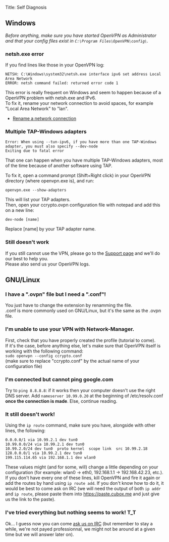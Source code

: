 Title: Self Diagnosis


Windows
-------

*Before anything, make sure you have started OpenVPN as Administrator and that your
config files exist in `C:\Program Files\OpenVPN\config\`.*

### netsh.exe error

If you find lines like those in your OpenVPN log:

    NETSH: C:\Windows\system32\netsh.exe interface ipv6 set address Local Area Network
    ERROR: netsh command failed: returned error code 1

This error is really frequent on Windows and seem to happen because of
a OpenVPN problem with netsh.exe and IPv6.  
To fix it, rename your network connection to avoid spaces,
for example "Local Area Network" to "lan".

  - [Rename a network connection](http://windows.microsoft.com/en-au/windows-vista/rename-a-network-connection)


### Multiple TAP-Windows adapters

    Error: When using --tun-ipv6, if you have more than one TAP-Windows adapter, you must also specify --dev-node
    Exiting due to fatal error

That one can happen when you have multiple TAP-Windows adapters, most of the
time because of another software using TAP.

To fix it, open a command prompt (Shift+Right click) in your OpenVPN directory
(where openvpn.exe is), and run:

    openvpn.exe --show-adapters

This will list your TAP adapters.  
Then, open your ccrypto.ovpn configuration file with notepad and add this on a
new line:

    dev-node [name]

Replace [name] by your TAP adapter name.


### Still doesn't work

If you still cannot use the VPN, please go to the [Support page](/page/help)
and we'll do our best to help you.  
Please also send us your OpenVPN logs.


GNU/Linux
---------

### I have a ".ovpn" file but I need a ".conf"!
You just have to change the extension by renamming the file.  
.conf is more commonly used on GNU/Linux, but it's the same as the .ovpn file.


### I'm unable to use your VPN with Network-Manager.
First, check that you have properly created the profile (tutorial to come).  
If it's the case, before anything else, let's make sure that OpenVPN itself is working with the following command:  
`sudo openvpn --config ccrypto.conf`  
(make sure to replace "ccrypto.conf" by the actual name of your configuration file)

### I'm connected but cannot ping google.com
Try to `ping 8.8.8.8`: if it works then your computer doesn't use the right DNS server.
Add `nameserver 10.99.0.20` at the beginning of /etc/resolv.conf **once the connection is made**.
Else, continue reading.


### It still doesn't work!
Using the `ip route` command, make sure you have, alongside with other lines, the following:  

    0.0.0.0/1 via 10.99.2.1 dev tun0  
    10.99.0.0/24 via 10.99.2.1 dev tun0  
    10.99.2.0/24 dev tun0  proto kernel  scope link  src 10.99.2.18  
    128.0.0.0/1 via 10.99.2.1 dev tun0  
    199.115.114.65 via 192.168.1.1 dev wlan0  

These values might (and for some, will) change a little depending on your configuration (for example: wlan0 → eth0, 192.168.1.1 → 192.168.42.23, etc.).  
If you don't have every one of these lines, kill OpenVPN and fire it again or add the routes by hand using `ip route add`.
If you don't know how to do it, it would be best to come ask on IRC (we will need the output of both `ip addr` and `ip route`,
please paste them into https://paste.cubox.me and just give us the link to the paste).


### I've tried everything but nothing seems to work! T_T
Ok… I guess now you can come [ask us on IRC](/chat) (but remember to stay a while, we're not payed professionnal, we might not be around at a given time but we will answer later on).

